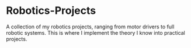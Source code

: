 # Robotics-Projects
A collection of my robotics projects, ranging from motor drivers to full robotic systems. This is where I implement the theory I know into practical projects.
